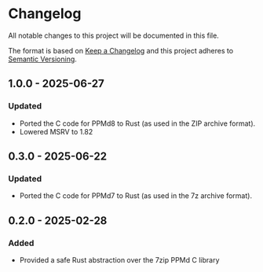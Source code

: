 # Changelog

All notable changes to this project will be documented in this file.

The format is based on [Keep a Changelog](http://keepachangelog.com/en/1.0.0/)
and this project adheres to [Semantic Versioning](https://semver.org/spec/v2.0.0.html).

## 1.0.0 - 2025-06-27

### Updated

- Ported the C code for PPMd8 to Rust (as used in the ZIP archive format).
- Lowered MSRV to 1.82

## 0.3.0 - 2025-06-22

### Updated

- Ported the C code for PPMd7 to Rust (as used in the 7z archive format).

## 0.2.0 - 2025-02-28

### Added

- Provided a safe Rust abstraction over the 7zip PPMd C library
